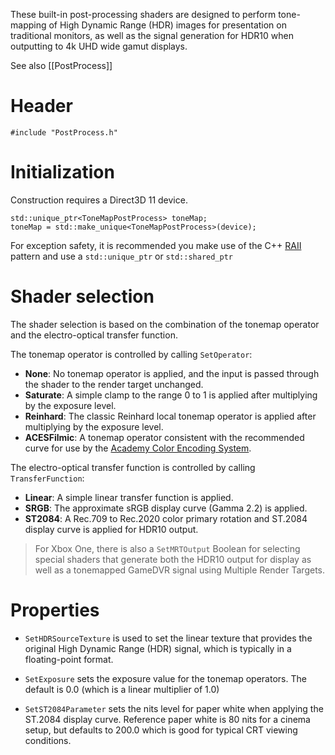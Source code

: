 These built-in post-processing shaders are designed to perform tone-mapping of High Dynamic Range (HDR) images for presentation on traditional monitors, as well as the signal generation for HDR10 when outputting to 4k UHD wide gamut displays.

See also [[PostProcess]]

# Header

    #include "PostProcess.h"

# Initialization
Construction requires a Direct3D 11 device.

    std::unique_ptr<ToneMapPostProcess> toneMap;
    toneMap = std::make_unique<ToneMapPostProcess>(device);

For exception safety, it is recommended you make use of the C++ [RAII](http://en.wikipedia.org/wiki/Resource_Acquisition_Is_Initialization) pattern and use a ``std::unique_ptr`` or ``std::shared_ptr``

# Shader selection

The shader selection is based on the combination of the tonemap operator and the electro-optical transfer function.

The tonemap operator is controlled by calling ``SetOperator``:

* **None**: No tonemap operator is applied, and the input is passed through the shader to the render target unchanged.
* **Saturate**: A simple clamp to the range 0 to 1 is applied after multiplying by the exposure level.
* **Reinhard**: The classic Reinhard local tonemap operator is applied after multiplying by the exposure level.
* **ACESFilmic**: A tonemap operator consistent with the recommended curve for use by the [
Academy Color Encoding System](https://github.com/ampas/aces-dev).

The electro-optical transfer function is controlled by calling ``TransferFunction``:

* **Linear**: A simple linear transfer function is applied.
* **SRGB**: The approximate sRGB display curve (Gamma 2.2) is applied.
* **ST2084**: A Rec.709 to Rec.2020 color primary rotation and ST.2084 display curve is applied for HDR10 output.

> For Xbox One, there is also a ``SetMRTOutput`` Boolean for selecting special shaders that generate both the HDR10 output for display as well as a tonemapped GameDVR signal using Multiple Render Targets.

# Properties

* ``SetHDRSourceTexture`` is used to set the linear texture that provides the original High Dynamic Range (HDR) signal, which is typically in a floating-point format.

* ``SetExposure`` sets the exposure value for the tonemap operators. The default is 0.0 (which is a linear multiplier of 1.0)

* ``SetST2084Parameter`` sets the nits level for paper white when applying the ST.2084 display curve. Reference paper white is 80 nits for a cinema setup, but defaults to 200.0 which is good for typical CRT viewing conditions.

